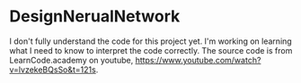 # DesignNerualNetwork

I don't fully understand the code for this project yet. I'm working on learning what I need to know to interpret the code correctly. The source code is from LearnCode.academy on youtube, https://www.youtube.com/watch?v=lvzekeBQsSo&t=121s.
